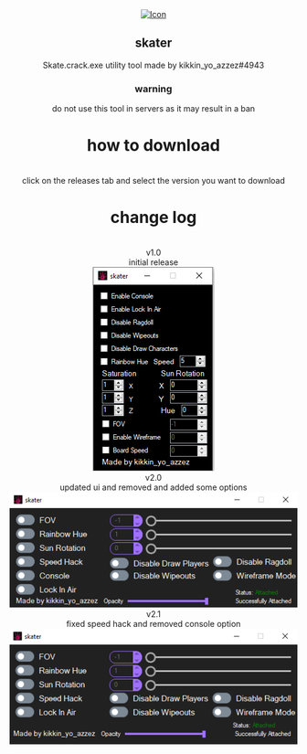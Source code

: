<div align="center">
  <a href="https://github.com/USBMenus/skater">
    <img src="skate.launcher.ico" alt="Icon" width="40" height="40">
  </a>

<h2 align="center">skater</h2>

  <p align="center">
    Skate.crack.exe utility tool made by kikkin_yo_azzez#4943
    <br>
  <h3>warning</h3>
    do not use this tool in servers as it may result in a ban
  </p>
  <h1 align="center">how to download</h1>
  <br>
  click on the releases tab and select the version you want to download
  <br>
  <h1 align="center">change log</h1>
  <br>
  v1.0
  <br>
  initial release
  <br>
<img src="images/screenshot.PNG" alt="v1.0">
  <br>
  v2.0
  <br>
  updated ui and removed and added some options
  <br>
<img src="images/image.png" alt="v2.0">
  <br>
  v2.1
  <br>
  fixed speed hack and removed console option
  <br>
<img src="images/v2.1.png" alt="v2.1">
  <br>
</div>
